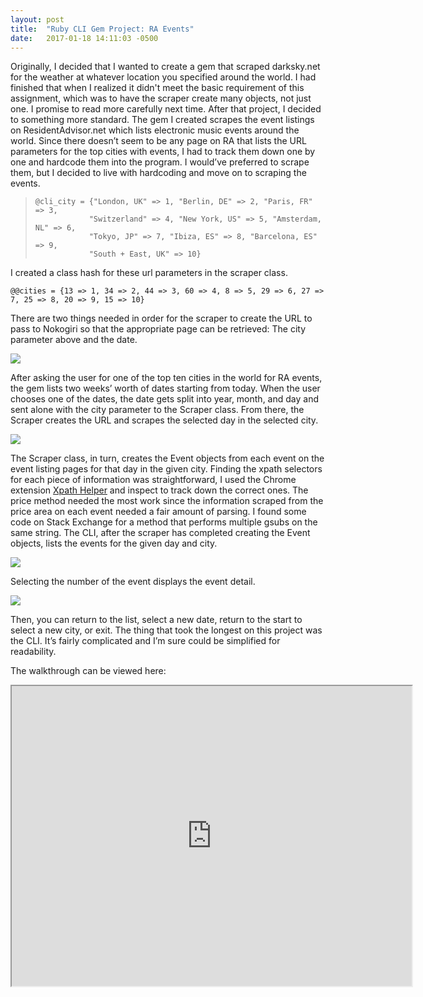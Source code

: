 ```yaml
---
layout: post
title:  "Ruby CLI Gem Project: RA Events"
date:   2017-01-18 14:11:03 -0500
---
```


Originally, I decided that I wanted to create a gem that scraped darksky.net for the weather at whatever location you specified around the world. I had finished that when I realized it didn't meet the basic requirement of this assignment, which was to have the scraper create many objects, not just one. I promise to read more carefully next time.
After that project, I decided to something more standard. The gem I created scrapes the event listings on ResidentAdvisor.net which lists electronic music events around the world. Since there doesn’t seem to be any page on RA that lists the URL parameters for the top cities with events, I had to track them down one by one and hardcode them into the program. I would’ve preferred to scrape them, but I decided to live with hardcoding and move on to scraping the events.

>     @cli_city = {"London, UK" => 1, "Berlin, DE" => 2, "Paris, FR" => 3,
>                 "Switzerland" => 4, "New York, US" => 5, "Amsterdam, NL" => 6,
>                 "Tokyo, JP" => 7, "Ibiza, ES" => 8, "Barcelona, ES" => 9,
>                 "South + East, UK" => 10}

I created a class hash for these url parameters in the scraper class.

```
@@cities = {13 => 1, 34 => 2, 44 => 3, 60 => 4, 8 => 5, 29 => 6, 27 => 7, 25 => 8, 20 => 9, 15 => 10}
```

There are two things needed in order for the scraper to create the URL to pass to Nokogiri so that the appropriate page can be retrieved: The city parameter above and the date.

![](http://i.imgur.com/szppoth.jpg)

After asking the user for one of the top ten cities in the world for RA events, the gem lists two weeks’ worth of dates starting from today. When the user chooses one of the dates, the date gets split into year, month, and day and sent alone with the city parameter to the Scraper class. From there, the Scraper creates the URL and scrapes the selected day in the selected city.

![](http://i.imgur.com/9oGpd56.jpg)

The Scraper class, in turn, creates the Event objects from each event on the event listing pages for that day in the given city. Finding the xpath selectors for each piece of information was straightforward, I used the Chrome extension [Xpath Helper](https://chrome.google.com/webstore/detail/xpath-helper/hgimnogjllphhhkhlmebbmlgjoejdpjl?hl=en) and inspect to track down the correct ones.
The price method needed the most work since the information scraped from the price area on each event needed a fair amount of parsing. I found some code on Stack Exchange for a method that performs multiple gsubs on the same string.
The CLI, after the scraper has completed creating the Event objects, lists the events for the given day and city.

![](http://i.imgur.com/UU4NBi7.jpg)

Selecting the number of the event displays the event detail.

![](http://i.imgur.com/l6OkQMC.jpg)

Then, you can return to the list, select a new date, return to the start to select a new city, or exit.
The thing that took the longest on this project was the CLI. It’s fairly complicated and I’m sure could be simplified for readability.

The walkthrough can be viewed here:

<iframe src="https://drive.google.com/file/d/0BzEmIJ6cPtG1YzZSekcyeFBCUTg/preview" width="640" height="480"></iframe>
